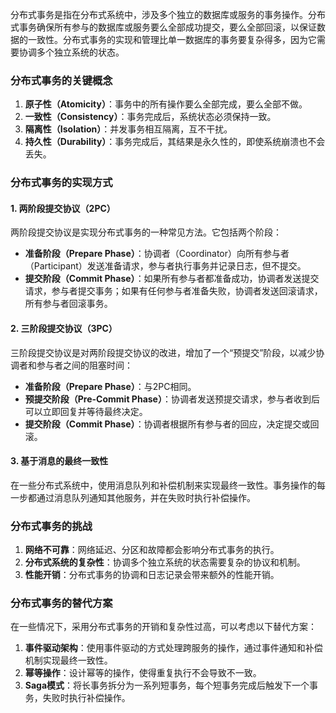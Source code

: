 分布式事务是指在分布式系统中，涉及多个独立的数据库或服务的事务操作。分布式事务确保所有参与的数据库或服务要么全部成功提交，要么全部回滚，以保证数据的一致性。分布式事务的实现和管理比单一数据库的事务要复杂得多，因为它需要协调多个独立系统的状态。
### 分布式事务的关键概念

1. **原子性（Atomicity）**：事务中的所有操作要么全部完成，要么全部不做。
2. **一致性（Consistency）**：事务完成后，系统状态必须保持一致。
3. **隔离性（Isolation）**：并发事务相互隔离，互不干扰。
4. **持久性（Durability）**：事务完成后，其结果是永久性的，即使系统崩溃也不会丢失。
### 分布式事务的实现方式
#### 1. 两阶段提交协议（2PC）
两阶段提交协议是实现分布式事务的一种常见方法。它包括两个阶段：

- **准备阶段（Prepare Phase）**：协调者（Coordinator）向所有参与者（Participant）发送准备请求，参与者执行事务并记录日志，但不提交。
- **提交阶段（Commit Phase）**：如果所有参与者都准备成功，协调者发送提交请求，参与者提交事务；如果有任何参与者准备失败，协调者发送回滚请求，所有参与者回滚事务。
#### 2. 三阶段提交协议（3PC）
三阶段提交协议是对两阶段提交协议的改进，增加了一个“预提交”阶段，以减少协调者和参与者之间的阻塞时间：

- **准备阶段（Prepare Phase）**：与2PC相同。
- **预提交阶段（Pre-Commit Phase）**：协调者发送预提交请求，参与者收到后可以立即回复并等待最终决定。
- **提交阶段（Commit Phase）**：协调者根据所有参与者的回应，决定提交或回滚。
#### 3. 基于消息的最终一致性
在一些分布式系统中，使用消息队列和补偿机制来实现最终一致性。事务操作的每一步都通过消息队列通知其他服务，并在失败时执行补偿操作。
### 分布式事务的挑战

1. **网络不可靠**：网络延迟、分区和故障都会影响分布式事务的执行。
2. **分布式系统的复杂性**：协调多个独立系统的状态需要复杂的协议和机制。
3. **性能开销**：分布式事务的协调和日志记录会带来额外的性能开销。
### 分布式事务的替代方案
在一些情况下，采用分布式事务的开销和复杂性过高，可以考虑以下替代方案：

1. **事件驱动架构**：使用事件驱动的方式处理跨服务的操作，通过事件通知和补偿机制实现最终一致性。
2. **幂等操作**：设计幂等的操作，使得重复执行不会导致不一致。
3. **Saga模式**：将长事务拆分为一系列短事务，每个短事务完成后触发下一个事务，失败时执行补偿操作。

